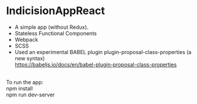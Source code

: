 # IndicisionAppReact
- A simple app (without Redux).
- Stateless Functional Components
- Webpack
- SCSS
- Used an experimental BABEL plugin plugin-proposal-class-properties (a new syntax)<br />
https://babeljs.io/docs/en/babel-plugin-proposal-class-properties<br /><br />

To run the app:<br />
npm install<br />
npm run dev-server

